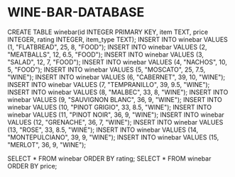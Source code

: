 # WINE-BAR-DATABASE
CREATE TABLE winebar(id INTEGER PRIMARY KEY, item TEXT, price INTEGER, rating INTEGER, item_type TEXT);
INSERT INTO winebar VALUES (1, "FLATBREAD", 25, 8, "FOOD");
INSERT INTO winebar VALUES (2, "MEATBALLS", 12, 6.5, "FOOD");
INSERT INTO winebar VALUES (3, "SALAD", 12, 7, "FOOD");
INSERT INTO winebar VALUES (4, "NACHOS", 10, 5, "FOOD");
INSERT INTO winebar VALUES (5, "MOSCATO", 25, 7.5, "WINE");
INSERT INTO winebar VALUES (6, "CABERNET", 39, 10, "WINE");
INSERT INTO winebar VALUES (7, "TEMPRANILLO", 39, 9.5, "WINE");
INSERT INTO winebar VALUES (8, "MALBEC", 33, 8, "WINE");
INSERT INTO winebar VALUES (9, "SAUVIGNON BLANC", 36, 9, "WINE");
INSERT INTO winebar VALUES (10, "PINOT GRIGIO", 33, 8.5, "WINE");
INSERT INTO winebar VALUES (11, "PINOT NOIR", 36, 9, "WINE");
INSERT INTO winebar VALUES (12, "GRENACHE", 36, 7, "WINE");
INSERT INTO winebar VALUES (13, "ROSE", 33, 8.5, "WINE");
INSERT INTO winebar VALUES (14, "MONTEPULCIANO", 39, 9, "WINE");
INSERT INTO winebar VALUES (15, "MERLOT", 36, 9, "WINE");

SELECT * FROM winebar ORDER BY rating;
SELECT * FROM winebar ORDER BY price;



